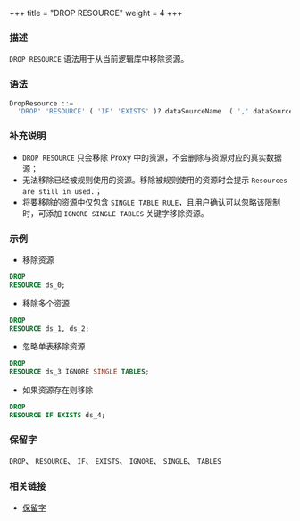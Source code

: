 +++
title = "DROP RESOURCE"
weight = 4
+++

### 描述

`DROP RESOURCE` 语法用于从当前逻辑库中移除资源。

### 语法

```sql
DropResource ::=
  'DROP' 'RESOURCE' ( 'IF' 'EXISTS' )? dataSourceName  ( ',' dataSourceName )* ( 'IGNORE' 'SINGLE' 'TABLES' )?
```

### 补充说明

- `DROP RESOURCE` 只会移除 Proxy 中的资源，不会删除与资源对应的真实数据源；
- 无法移除已经被规则使用的资源。移除被规则使用的资源时会提示 `Resources are still in used.`；
- 将要移除的资源中仅包含 `SINGLE TABLE RULE`，且用户确认可以忽略该限制时，可添加 `IGNORE SINGLE TABLES` 关键字移除资源。

### 示例

- 移除资源

```sql
DROP
RESOURCE ds_0;
```

- 移除多个资源

```sql
DROP
RESOURCE ds_1, ds_2;
```

- 忽略单表移除资源

```sql
DROP
RESOURCE ds_3 IGNORE SINGLE TABLES;
```

- 如果资源存在则移除

```sql
DROP
RESOURCE IF EXISTS ds_4;
```

### 保留字

`DROP`、 `RESOURCE`、 `IF`、 `EXISTS`、 `IGNORE`、 `SINGLE`、 `TABLES`

### 相关链接

- [保留字](/cn/reference/distsql/syntax/reserved-word/)